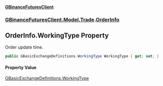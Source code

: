 #### [GBinanceFuturesClient](./index.md 'index')
### [GBinanceFuturesClient.Model.Trade](./GBinanceFuturesClient-Model-Trade.md 'GBinanceFuturesClient.Model.Trade').[OrderInfo](./GBinanceFuturesClient-Model-Trade-OrderInfo.md 'GBinanceFuturesClient.Model.Trade.OrderInfo')
## OrderInfo.WorkingType Property
Order update time.  
```csharp
public GBasicExchangeDefinitions.WorkingType WorkingType { get; set; }
```
#### Property Value
[GBasicExchangeDefinitions.WorkingType](https://docs.microsoft.com/en-us/dotnet/api/GBasicExchangeDefinitions.WorkingType 'GBasicExchangeDefinitions.WorkingType')  
